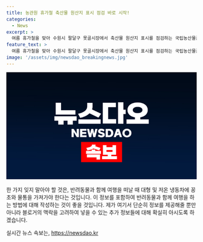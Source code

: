 ```yaml
---
title: 농관원 휴가철 축산물 원산지 표시 점검 바로 시작!
categories:
  - News
excerpt: >
  여름 휴가철을 맞아 수원시 팔달구 못골시장에서 축산물 원산지 표시를 점검하는 국립농산물품질관리원 관계자들의 활동이 화제다! 신선한 소식 속에 상황파악과 소비자 보호에 기여하는 이들의 노력에 주목해볼 필요가 있다.
feature_text: >
  여름 휴가철을 맞아 수원시 팔달구 못골시장에서 축산물 원산지 표시를 점검하는 국립농산물품질관리원 관계자들의 활동이 화제다! 신선한 소식 속에 상황파악과 소비자 보호에 기여하는 이들의 노력에 주목해볼 필요가 있다.
image: '/assets/img/newsdao_breakingnews.jpg'
---
```


<p><img src="/assets/img/newsdao_breakingnews.jpg" alt="pcversion 속보" /></p>

<p>한 가지 잊지 말아야 할 것은, 반려동물과 함께 여행을 떠날 때 대형 및 저온 냉동차에 꽁초와 물통을 가져가야 한다는 것입니다. 이 정보를 포함하여 반려동물과 함께 여행을 하는 방법에 대해 작성하는 것이 좋을 것입니다. 제가 여기서 단순히 정보를 제공해줄 뿐만 아니라 블로거의 맥락을 고려하여 넣을 수 있는 추가 정보들에 대해 확실히 아시도록 하겠습니다.</p>
실시간 뉴스 속보는, <a href="https://newsdao.kr" rel="dofollow">https://newsdao.kr</a>


